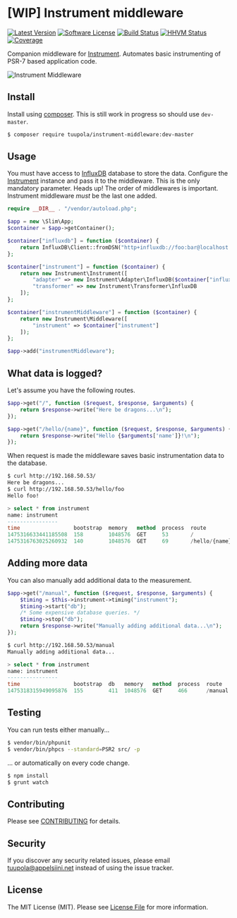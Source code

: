 # [WIP] Instrument middleware

[![Latest Version](https://img.shields.io/packagist/v/tuupola/instrument-middleware.svg?style=flat-square)](https://packagist.org/packages/tuupola/instrument-middleware)
[![Software License](https://img.shields.io/badge/license-MIT-brightgreen.svg?style=flat-square)](LICENSE.md)
[![Build Status](https://img.shields.io/travis/tuupola/instrument-middleware/master.svg?style=flat-square)](https://travis-ci.org/tuupola/instrument-middleware)
[![HHVM Status](https://img.shields.io/hhvm/tuupola/instrument-middleware.svg?style=flat-square)](http://hhvm.h4cc.de/package/tuupola/instrument-middleware)
[![Coverage](http://img.shields.io/codecov/c/github/tuupola/instrument-middleware.svg?style=flat-square)](https://codecov.io/github/tuupola/instrument-middleware)

Companion middleware for [Instrument](https://github.com/tuupola/instrument). Automates basic instrumenting of PSR-7 based application code.

![Instrument Middleware](http://www.appelsiini.net/img/instrument-middleware-1400.png)

## Install

Install using [composer](https://getcomposer.org/). This is still work in progress so should use `dev-master`.

``` bash
$ composer require tuupola/instrument-middleware:dev-master
```

## Usage

You must have access to [InfluxDB](https://influxdata.com/) database to store the data. Configure the [Instrument](https://github.com/tuupola/instrument) instance and pass it to the middleware. This is the only mandatory parameter. Heads up! The order of middlewares is important. Instrument middleware *must* be the last one added.

``` php
require __DIR__ . "/vendor/autoload.php";

$app = new \Slim\App;
$container = $app->getContainer();

$container["influxdb"] = function ($container) {
    return InfluxDB\Client::fromDSN("http+influxdb://foo:bar@localhost:8086/instrument");
};

$container["instrument"] = function ($container) {
    return new Instrument\Instrument([
        "adapter" => new Instrument\Adapter\InfluxDB($container["influxdb"]),
        "transformer" => new Instrument\Transformer\InfluxDB
    ]);
};

$container["instrumentMiddleware"] = function ($container) {
    return new Instrument\Middleware([
        "instrument" => $container["instrument"]
    ]);
};

$app->add("instrumentMiddleware");
```

## What data is logged?

Let's assume you have the following routes.

```php
$app->get("/", function ($request, $response, $arguments) {
    return $response->write("Here be dragons...\n");
});

$app->get("/hello/{name}", function ($request, $response, $arguments) {
    return $response->write("Hello {$arguments['name']}!\n");
});
```

When request is made the middleware saves basic instrumentation data to the database.

``` bash
$ curl http://192.168.50.53/
Here be dragons...
$ curl http://192.168.50.53/hello/foo
Hello foo!
```

``` sql
> select * from instrument
name: instrument
----------------
time                 bootstrap  memory   method  process  route          status  total
1475316633441185508  158        1048576  GET     53       /              200     213
1475316763025260932  140        1048576  GET     69       /hello/{name}  200     211

```

## Adding more data

You can also manually add additional data to the measurement.

```php
$app->get("/manual", function ($request, $response, $arguments) {
    $timing = $this->instrument->timing("instrument");
    $timing->start("db");
    /* Some expensive database queries. */
    $timing->stop("db");
    return $response->write("Manually adding additional data...\n");
});
````

``` bash
$ curl http://192.168.50.53/manual
Manually adding additional data...
```

``` sql
> select * from instrument
name: instrument
----------------
time                 bootstrap  db   memory   method  process  route    status  total
1475318315949095876  155        411  1048576  GET     466      /manual  200     623
```

## Testing

You can run tests either manually...

``` bash
$ vendor/bin/phpunit
$ vendor/bin/phpcs --standard=PSR2 src/ -p
```

... or automatically on every code change.

``` bash
$ npm install
$ grunt watch
```

## Contributing

Please see [CONTRIBUTING](CONTRIBUTING.md) for details.

## Security

If you discover any security related issues, please email tuupola@appelsiini.net instead of using the issue tracker.

## License

The MIT License (MIT). Please see [License File](LICENSE.md) for more information.
